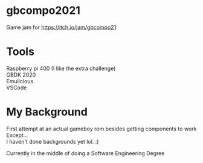 # gbcompo2021
Game jam for https://itch.io/jam/gbcompo21

# Tools
Raspberry pi 400 (I like the extra challenge)  
GBDK 2020  
Emulicious  
VSCode  


# My Background
First attempt at an actual gameboy rom besides getting components to work
Except...  
I haven't done backgrounds yet lol. :)  
  
Currently in the middle of doing a Software Engineering Degree
